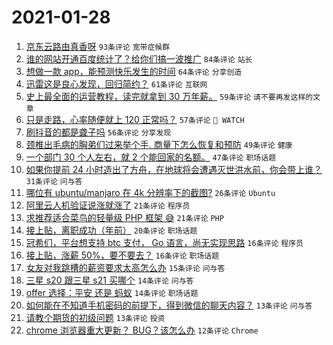 # 2021-01-28

1. [京东云路由真香呀](https://www.v2ex.com/t/749121) `93条评论` `宽带症候群`
1. [谁的网站开通百度统计了？给你们搞一波推广](https://www.v2ex.com/t/749107) `84条评论` `站长`
1. [想做一款 app，能预测快乐发生的时间](https://www.v2ex.com/t/749161) `64条评论` `分享创造`
1. [迅雷这是良心发现，回归简约？](https://www.v2ex.com/t/749096) `61条评论` `互联网`
1. [史上最全面的运营教程，读完就拿到 30 万年薪。](https://www.v2ex.com/t/749163) `59条评论` `请不要再发这样的文章`
1. [只是走路，心率随便就上 120 正常吗？](https://www.v2ex.com/t/749190) `57条评论` ` WATCH`
1. [刷抖音的都是聋子吗](https://www.v2ex.com/t/749097) `56条评论` `分享发现`
1. [颈椎出毛病的胸弟们过来举个手. 商量下怎么恢复和预防](https://www.v2ex.com/t/749108) `49条评论` `健康`
1. [一个部门 30 个人左右，就 2 个能回家的名额。](https://www.v2ex.com/t/749131) `47条评论` `职场话题`
1. [如果你提前 24 小时造出了方舟，在地球将会遭遇灭世洪水前，你会带上谁？](https://www.v2ex.com/t/749093) `31条评论` `问与答`
1. [哪位有 ubuntu/manjaro 在 4k 分辨率下的截图?](https://www.v2ex.com/t/749254) `26条评论` `Ubuntu`
1. [阿里云人机验证说涨就涨了](https://www.v2ex.com/t/749263) `21条评论` `程序员`
1. [求推荐适合菜鸟的轻量级 PHP 框架 😅](https://www.v2ex.com/t/749247) `21条评论` `PHP`
1. [接上贴，离职成功（年前）](https://www.v2ex.com/t/749094) `20条评论` `职场话题`
1. [冠希们，平台想支持 btc 支付， Go 语言，尚无实现思路](https://www.v2ex.com/t/749221) `16条评论` `程序员`
1. [接上贴，涨薪 50%，要不要去？](https://www.v2ex.com/t/749109) `16条评论` `职场话题`
1. [女友对我跳槽的薪资要求太高怎么办](https://www.v2ex.com/t/749289) `15条评论` `问与答`
1. [三星 s20 跟三星 s21 买哪个](https://www.v2ex.com/t/749116) `14条评论` `问与答`
1. [offer 选择：平安 还是 蚂蚁](https://www.v2ex.com/t/749114) `14条评论` `职场话题`
1. [如何能在不知道手机密码的前提下，得到微信的聊天内容？](https://www.v2ex.com/t/749264) `13条评论` `问与答`
1. [请教个期货的初级问题](https://www.v2ex.com/t/749136) `13条评论` `投资`
1. [chrome 浏览器重大更新？ BUG？该怎么办](https://www.v2ex.com/t/749248) `12条评论` `Chrome`
